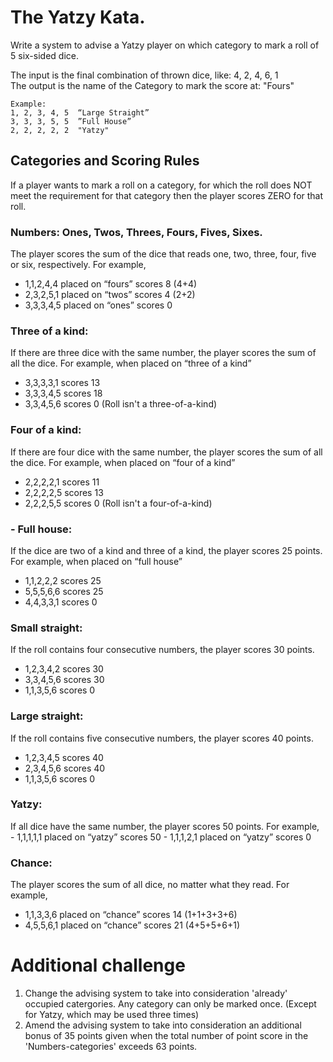 # The Yatzy Kata.

Write a system to advise a Yatzy player on which category to mark a roll of 5 six-sided dice.

The input is the final combination of thrown dice, like: 4, 2, 4, 6, 1  
The output is the name of the Category to mark the score at: "Fours"

```
Example:
1, 2, 3, 4, 5  “Large Straight”
3, 3, 3, 5, 5  ”Full House”
2, 2, 2, 2, 2  "Yatzy" 
```

## Categories and Scoring Rules

If a player wants to mark a roll on a category, 
for which the roll does NOT meet the requirement for that category
then the player scores ZERO for that roll.


### Numbers: Ones, Twos, Threes, Fours, Fives, Sixes.
 
The player scores the sum of the dice that reads one, two, three, four, five or six, respectively. 
For example,
  - 1,1,2,4,4 placed on “fours” scores 8 (4+4) 
  - 2,3,2,5,1 placed on “twos” scores 4 (2+2) 
  - 3,3,3,4,5 placed on “ones” scores 0


### Three of a kind: 

If there are three dice with the same number, the player scores the sum of all the dice. 
For example, when placed on “three of a kind”
  - 3,3,3,3,1 scores 13 
  - 3,3,3,4,5 scores 18 
  - 3,3,4,5,6 scores 0 (Roll isn't a three-of-a-kind)

### Four of a kind: 

If there are four dice with the same number, the player scores the sum of all the dice. 
For example, when placed on “four of a kind”
  - 2,2,2,2,1 scores 11
  - 2,2,2,2,5 scores 13  
  - 2,2,2,5,5 scores 0 (Roll isn't a four-of-a-kind)


### - Full house: 

If the dice are two of a kind and three of a kind, the player scores 25 points. 
For example, when placed on “full house”
 - 1,1,2,2,2 scores 25
 - 5,5,5,6,6 scores 25
 - 4,4,3,3,1 scores 0



### Small straight: 

If the roll contains four consecutive numbers, the player scores 30 points.
 - 1,2,3,4,2 scores 30
 - 3,3,4,5,6 scores 30
 - 1,1,3,5,6 scores 0


### Large straight:
 
If the roll contains five consecutive numbers, the player scores 40 points.
 - 1,2,3,4,5 scores 40
 - 2,3,4,5,6 scores 40
 - 1,1,3,5,6 scores 0


### Yatzy: 

If all dice have the same number, the player scores 50 points. 
For example,
    - 1,1,1,1,1 placed on “yatzy” scores 50 
    - 1,1,1,2,1 placed on “yatzy” scores 0

### Chance: 

The player scores the sum of all dice, no matter what they read. 
For example,
  - 1,1,3,3,6 placed on “chance” scores 14 (1+1+3+3+6) 
  - 4,5,5,6,1 placed on “chance” scores 21 (4+5+5+6+1)



# Additional challenge

1. Change the advising system to take into consideration 'already' occupied catergories.
  Any category can only be marked once. (Except for Yatzy, which may be used three times)
2. Amend the advising system to take into consideration an additional bonus of 35 points given
  when the total number of point score in the 'Numbers-categories' exceeds 63 points.